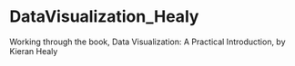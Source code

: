 # DataVisualization_Healy
Working through the book, Data Visualization: A Practical Introduction, by Kieran Healy 
